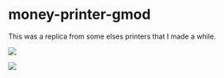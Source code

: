 # money-printer-gmod

This was a replica from some elses printers that I made a while.

![](https://i.imgur.com/yVh5gha.jpg)

![](https://i.imgur.com/3oUKbMJ.png)

